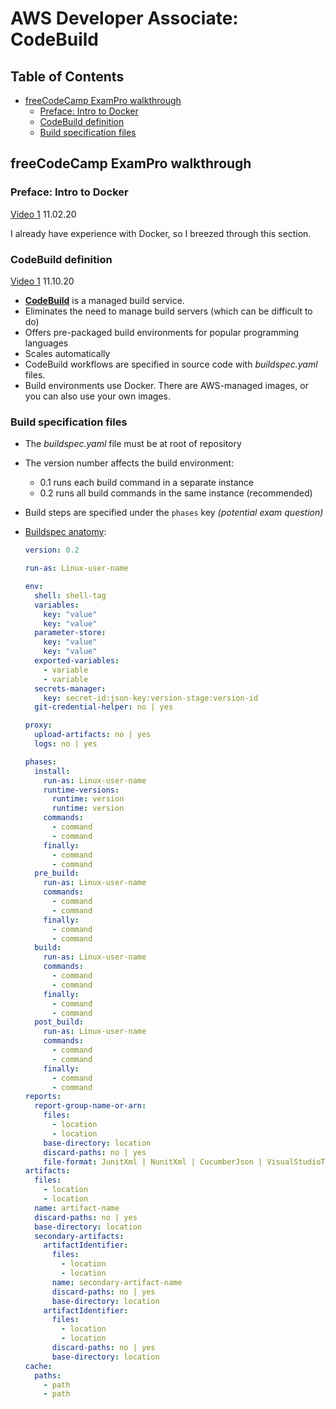 # AWS Developer Associate: CodeBuild

## Table of Contents <!-- omit in toc -->

- [freeCodeCamp ExamPro walkthrough](#freecodecamp-exampro-walkthrough)
  - [Preface: Intro to Docker](#preface-intro-to-docker)
  - [CodeBuild definition](#codebuild-definition)
  - [Build specification files](#build-specification-files)

## freeCodeCamp ExamPro walkthrough

### Preface: Intro to Docker

[Video 1](https://youtu.be/RrKRN9zRBWs) 11.02.20

I already have experience with Docker, so I breezed through this section.

### CodeBuild definition

[Video 1](https://youtu.be/RrKRN9zRBWs) 11.10.20

- **[CodeBuild](https://docs.aws.amazon.com/codebuild/latest/userguide/welcome.html)** is a managed build service.
- Eliminates the need to manage build servers (which can be difficult to do)
- Offers pre-packaged build environments for popular programming languages
- Scales automatically
- CodeBuild workflows are specified in source code with _buildspec.yaml_ files.
- Build environments use Docker. There are AWS-managed images, or you can also use your own images.

### Build specification files

- The _buildspec.yaml_ file must be at root of repository
- The version number affects the build environment:
  - 0.1 runs each build command in a separate instance
  - 0.2 runs all build commands in the same instance (recommended)
- Build steps are specified under the `phases` key _(potential exam question)_
- [Buildspec anatomy](https://docs.aws.amazon.com/codebuild/latest/userguide/build-spec-ref.html):

  ```yaml
  version: 0.2

  run-as: Linux-user-name

  env:
    shell: shell-tag
    variables:
      key: "value"
      key: "value"
    parameter-store:
      key: "value"
      key: "value"
    exported-variables:
      - variable
      - variable
    secrets-manager:
      key: secret-id:json-key:version-stage:version-id
    git-credential-helper: no | yes

  proxy:
    upload-artifacts: no | yes
    logs: no | yes

  phases:
    install:
      run-as: Linux-user-name
      runtime-versions:
        runtime: version
        runtime: version
      commands:
        - command
        - command
      finally:
        - command
        - command
    pre_build:
      run-as: Linux-user-name
      commands:
        - command
        - command
      finally:
        - command
        - command
    build:
      run-as: Linux-user-name
      commands:
        - command
        - command
      finally:
        - command
        - command
    post_build:
      run-as: Linux-user-name
      commands:
        - command
        - command
      finally:
        - command
        - command
  reports:
    report-group-name-or-arn:
      files:
        - location
        - location
      base-directory: location
      discard-paths: no | yes
      file-format: JunitXml | NunitXml | CucumberJson | VisualStudioTrx | TestNGXml
  artifacts:
    files:
      - location
      - location
    name: artifact-name
    discard-paths: no | yes
    base-directory: location
    secondary-artifacts:
      artifactIdentifier:
        files:
          - location
          - location
        name: secondary-artifact-name
        discard-paths: no | yes
        base-directory: location
      artifactIdentifier:
        files:
          - location
          - location
        discard-paths: no | yes
        base-directory: location
  cache:
    paths:
      - path
      - path

  ```
